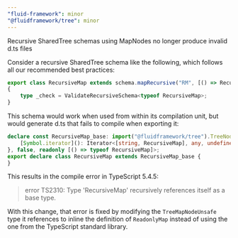 ```yaml
---
"fluid-framework": minor
"@fluidframework/tree": minor
---
```


Recursive SharedTree schemas using MapNodes no longer produce invalid d.ts files

Consider a recursive SharedTree schema like the following, which follows all our recommended best practices:

```typescript
export class RecursiveMap extends schema.mapRecursive("RM", [() => RecursiveMap]) {}
{
	type _check = ValidateRecursiveSchema<typeof RecursiveMap>;
}
```

This schema would work when used from within its compilation unit, but would generate d.ts that fails to compile when exporting it:

```typescript
declare const RecursiveMap_base: import("@fluidframework/tree").TreeNodeSchemaClass<"com.example.RM", import("@fluidframework/tree").NodeKind.Map, import("@fluidframework/tree").TreeMapNodeUnsafe<readonly [() => typeof RecursiveMap]> & import("@fluidframework/tree").WithType<"com.example.RM">, {
    [Symbol.iterator](): Iterator<[string, RecursiveMap], any, undefined>;
}, false, readonly [() => typeof RecursiveMap]>;
export declare class RecursiveMap extends RecursiveMap_base {
}
```

This results in the compile error in TypeScript 5.4.5:

> error TS2310: Type 'RecursiveMap' recursively references itself as a base type.

With this change, that error is fixed by modifying the `TreeMapNodeUnsafe` type it references to inline the definition of `ReadonlyMap` instead of using the one from the TypeScript standard library.
